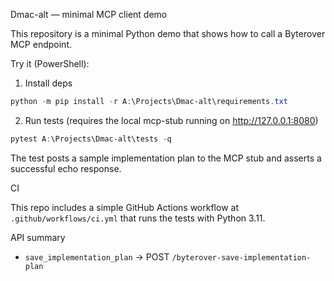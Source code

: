 Dmac-alt — minimal MCP client demo

This repository is a minimal Python demo that shows how to call a Byterover MCP endpoint.

Try it (PowerShell):

1. Install deps

```powershell
python -m pip install -r A:\Projects\Dmac-alt\requirements.txt
```

2. Run tests (requires the local mcp-stub running on http://127.0.0.1:8080)

```powershell
pytest A:\Projects\Dmac-alt\tests -q
```

The test posts a sample implementation plan to the MCP stub and asserts a successful echo response.

CI

This repo includes a simple GitHub Actions workflow at `.github/workflows/ci.yml` that runs the tests with Python 3.11.

API summary

- `save_implementation_plan` -> POST `/byterover-save-implementation-plan`

